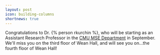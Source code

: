 ```yaml
---
layout: post
icon: building-columns
shortnews: true
---
```


Congratulations to Dr. {% person rkurchin %}, who will be starting as an Assistant Research Professor in the [CMU MSE Department](https://www.cmu.edu/engineering/materials/) in September. We'll miss you on the third floor of Wean Hall, and will see you on...the fourth floor of Wean Hall!
